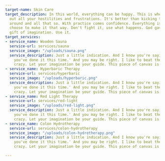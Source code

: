 ```yaml
---
target-name: Skin Care
target_description: In this world, everything can be happy. This is where you take
  out all your hostilities and frustrations. It's better than kicking the puppy dog
  around and all that so. With practice comes confidence. Everything is happy if you
  choose to make it that way. Don't fight it, use what happens. God gave you this
  gift of imagination. Use it.
target_services:
- service_name: Wooden Sauna
  service-url: services/sauna
  service_image: "/uploads/sauna.png"
  service_description: Just a little indication. And I know you're saying, 'Oh Bob,
    you've done it this time.' And you may be right. I like to beat the brush. That's
    crazy. Let your imagination be your guide. This piece of canvas is your world.
- service_name: Hyperbaric Therapy
  service-url: services/hyperbaric
  service_image: "/uploads/hyperbaric.png"
  service_description: Just a little indication. And I know you're saying, 'Oh Bob,
    you've done it this time.' And you may be right. I like to beat the brush. That's
    crazy. Let your imagination be your guide. This piece of canvas is your world.
- service_name: Red Light Therapy
  service-url: services/red-light
  service_image: "/uploads/red-light.png"
  service_description: Just a little indication. And I know you're saying, 'Oh Bob,
    you've done it this time.' And you may be right. I like to beat the brush. That's
    crazy. Let your imagination be your guide. This piece of canvas is your world.
- service_name: Colon Hydrotherapy
  service-url: services/colon-hydrotherapy
  service_image: "/uploads/colon-hydrotherapy.png"
  service_description: Just a little indication. And I know you're saying, 'Oh Bob,
    you've done it this time.' And you may be right. I like to beat the brush. That's
    crazy. Let your imagination be your guide. This piece of canvas is your world.

---
```

